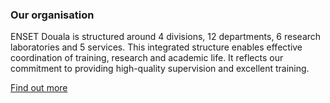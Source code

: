 ### Our organisation
ENSET Douala is structured around 4 divisions, 12 departments, 6 research laboratories and 5 services. This integrated structure enables effective coordination of training, research and academic life. It reflects our commitment to providing high-quality supervision and excellent training.

[Find out more <i class="bi bi-arrow-right"></i>](#)